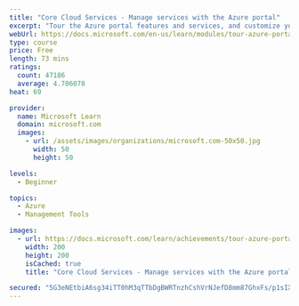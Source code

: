 ```yaml
---
title: "Core Cloud Services - Manage services with the Azure portal"
excerpt: "Tour the Azure portal features and services, and customize your portal."
webUrl: https://docs.microsoft.com/en-us/learn/modules/tour-azure-portal/
type: course
price: Free
length: 73 mins
ratings:
  count: 47186
  average: 4.706078
heat: 69

provider:
  name: Microsoft Learn
  domain: microsoft.com
  images:
    - url: /assets/images/organizations/microsoft.com-50x50.jpg
      width: 50
      height: 50

levels:
  - Beginner

topics:
  - Azure
  - Management Tools

images:
  - url: https://docs.microsoft.com/learn/achievements/tour-azure-portal-features-social.png
    width: 200
    height: 200
    isCached: true
    title: "Core Cloud Services - Manage services with the Azure portal"

secured: "5G3eNEtbiA6sg34iTT0hM3qTTbDgBWRTnzhCshVrNJefD8mm87GhxFs/p1sIXfCiTvdpXJp4WFW6nPJNL8vlW/j1T7hf7uRroYJ3hoKANz/0Oh5dVn2VH6WlMu6vsdWHdO6j3zq0fniyzVvJ6BTMt70TqeHKkm5hlg1dpdHn6Gk8JwSrdHOI2Vs5qFu0CN0EQsTYiWO82hhWa56iVXjgzuSlTGGYkHNVlbhlDmdhaUI2+xLLyohHFjDacx9AZfFbbK/qHN2p7+oY7JEhPdz1Yt/6s3XUB0WCPz50soBnay2Egj8djdr9FQpvWpa2TzrbulY94660Ld4cU/AJRP0ubKhGNnLTwmOcT7xMBYQfoCOwZ98JzTBYjYB4GAAtIbgwK05X4a8PI1cBuOyPjsrLfA==;8uuLhvCyoAf/CFGfJWtvrg=="
---
```


